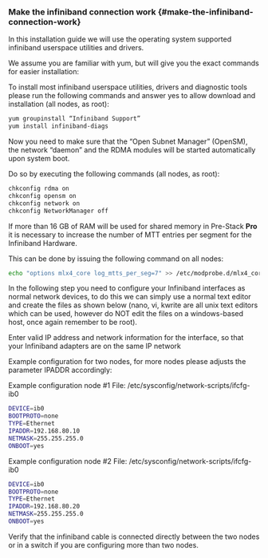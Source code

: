 ### Make the infiniband connection work {#make-the-infiniband-connection-work}

In this installation guide we will use the operating system supported infiniband userspace utilities and drivers.

We assume you are familiar with yum, but will give you the exact commands for easier installation:

To install most infiniband userspace utilities, drivers and diagnostic tools please run the following commands and answer yes to allow download and installation \(all nodes, as root\):

```bash
yum groupinstall “Infiniband Support” 
yum install infiniband-diags
```



Now you need to make sure that the “Open Subnet Manager” \(OpenSM\), the network “daemon” and the RDMA modules will be started automatically upon system boot.

Do so by executing the following commands \(all nodes, as root\):

```bash
chkconfig rdma on
chkconfig opensm on
chkconfig network on
chkconfig NetworkManager off

```



If more than 16 GB of RAM will be used for shared memory in Pre-Stack **Pro** it is necessary to increase the number of MTT entries per segment for the Infiniband Hardware.

This can be done by issuing the following command on all nodes:

```bash
echo "options mlx4_core log_mtts_per_seg=7" >> /etc/modprobe.d/mlx4_core.conf 
```



In the following step you need to configure your Infiniband interfaces as normal network devices, to do this we can simply use a normal text editor and create the files as shown below \(nano, vi, kwrite are all unix text editors which can be used, however do NOT edit the files on a windows-based host, once again remember to be root\).

Enter valid IP address and network information for the interface, so that your Infiniband adapters are on the same IP network

Example configuration for two nodes, for more nodes please adjusts the parameter IPADDR accordingly:

Example configuration node #1
File: /etc/sysconfig/network-scripts/ifcfg-ib0


```bash
DEVICE=ib0
BOOTPROTO=none
TYPE=Ethernet
IPADDR=192.168.80.10
NETMASK=255.255.255.0
ONBOOT=yes 
```

Example configuration node #2
File: /etc/sysconfig/network-scripts/ifcfg-ib0


```bash
DEVICE=ib0
BOOTPROTO=none
TYPE=Ethernet
IPADDR=192.168.80.20
NETMASK=255.255.255.0
ONBOOT=yes
```



Verify that the infiniband cable is connected directly between the two nodes or in a switch if you are configuring more than two nodes.

